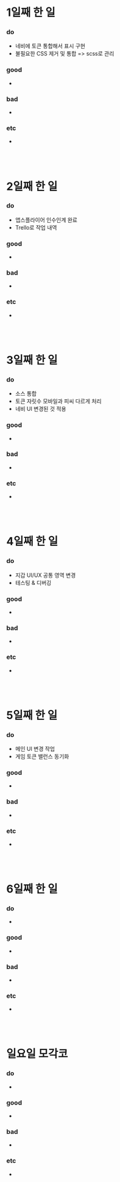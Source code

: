 # 1일째 한 일 
### do
- 네비에 토큰 통합해서 표시 구현
- 불필요한 CSS 제거 및 통합 => scss로 관리

### good
- 

### bad
- 

### etc
- 

<br /><br />

# 2일째 한 일 
### do
- 앱스플라이어 인수인계 완료
- Trello로 작업 내역 

### good
-

### bad
-

### etc
-

<br /><br />

# 3일째 한 일 
### do
- 소스 통합
- 토큰 자릿수 모바일과 피씨 다르게 처리
- 네비 UI 변경된 것 적용

### good
-

### bad
-

### etc
-

<br /><br />

# 4일째 한 일 
### do
- 지갑 UI/UX 공통 영역 변경
- 테스팅 & 디버깅

### good
-

### bad
-

### etc
- 

<br /><br />

# 5일째 한 일 
### do
- 메인 UI 변경 작업
- 게임 토큰 밸런스 동기화

### good
-

### bad
-

### etc
- 

<br /><br />

# 6일째 한 일 
### do
-

### good
-
 
### bad
-

### etc
-

<br /><br />

# 일요일 모각코
### do
-

### good
-

### bad
- 

### etc
-

<br /><br />
